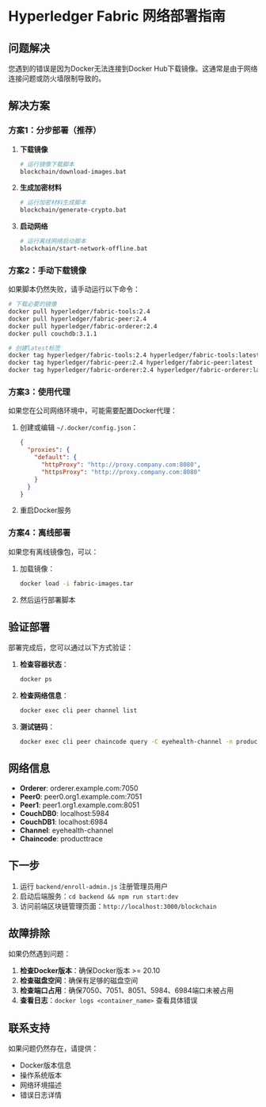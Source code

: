 # Hyperledger Fabric 网络部署指南

## 问题解决

您遇到的错误是因为Docker无法连接到Docker Hub下载镜像。这通常是由于网络连接问题或防火墙限制导致的。

## 解决方案

### 方案1：分步部署（推荐）

1. **下载镜像**
   ```bash
   # 运行镜像下载脚本
   blockchain/download-images.bat
   ```

2. **生成加密材料**
   ```bash
   # 运行加密材料生成脚本
   blockchain/generate-crypto.bat
   ```

3. **启动网络**
   ```bash
   # 运行离线网络启动脚本
   blockchain/start-network-offline.bat
   ```

### 方案2：手动下载镜像

如果脚本仍然失败，请手动运行以下命令：

```bash
# 下载必要的镜像
docker pull hyperledger/fabric-tools:2.4
docker pull hyperledger/fabric-peer:2.4
docker pull hyperledger/fabric-orderer:2.4
docker pull couchdb:3.1.1

# 创建latest标签
docker tag hyperledger/fabric-tools:2.4 hyperledger/fabric-tools:latest
docker tag hyperledger/fabric-peer:2.4 hyperledger/fabric-peer:latest
docker tag hyperledger/fabric-orderer:2.4 hyperledger/fabric-orderer:latest
```

### 方案3：使用代理

如果您在公司网络环境中，可能需要配置Docker代理：

1. 创建或编辑 `~/.docker/config.json`：
   ```json
   {
     "proxies": {
       "default": {
         "httpProxy": "http://proxy.company.com:8080",
         "httpsProxy": "http://proxy.company.com:8080"
       }
     }
   }
   ```

2. 重启Docker服务

### 方案4：离线部署

如果您有离线镜像包，可以：

1. 加载镜像：
   ```bash
   docker load -i fabric-images.tar
   ```

2. 然后运行部署脚本

## 验证部署

部署完成后，您可以通过以下方式验证：

1. **检查容器状态**：
   ```bash
   docker ps
   ```

2. **检查网络信息**：
   ```bash
   docker exec cli peer channel list
   ```

3. **测试链码**：
   ```bash
   docker exec cli peer chaincode query -C eyehealth-channel -n producttrace -c '{"function":"GetProductBySKU","Args":["TEST001"]}'
   ```

## 网络信息

- **Orderer**: orderer.example.com:7050
- **Peer0**: peer0.org1.example.com:7051
- **Peer1**: peer1.org1.example.com:8051
- **CouchDB0**: localhost:5984
- **CouchDB1**: localhost:6984
- **Channel**: eyehealth-channel
- **Chaincode**: producttrace

## 下一步

1. 运行 `backend/enroll-admin.js` 注册管理员用户
2. 启动后端服务：`cd backend && npm run start:dev`
3. 访问前端区块链管理页面：`http://localhost:3000/blockchain`

## 故障排除

如果仍然遇到问题：

1. **检查Docker版本**：确保Docker版本 >= 20.10
2. **检查磁盘空间**：确保有足够的磁盘空间
3. **检查端口占用**：确保7050、7051、8051、5984、6984端口未被占用
4. **查看日志**：`docker logs <container_name>` 查看具体错误

## 联系支持

如果问题仍然存在，请提供：
- Docker版本信息
- 操作系统版本
- 网络环境描述
- 错误日志详情



